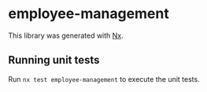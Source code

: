 # employee-management

This library was generated with [Nx](https://nx.dev).

## Running unit tests

Run `nx test employee-management` to execute the unit tests.
